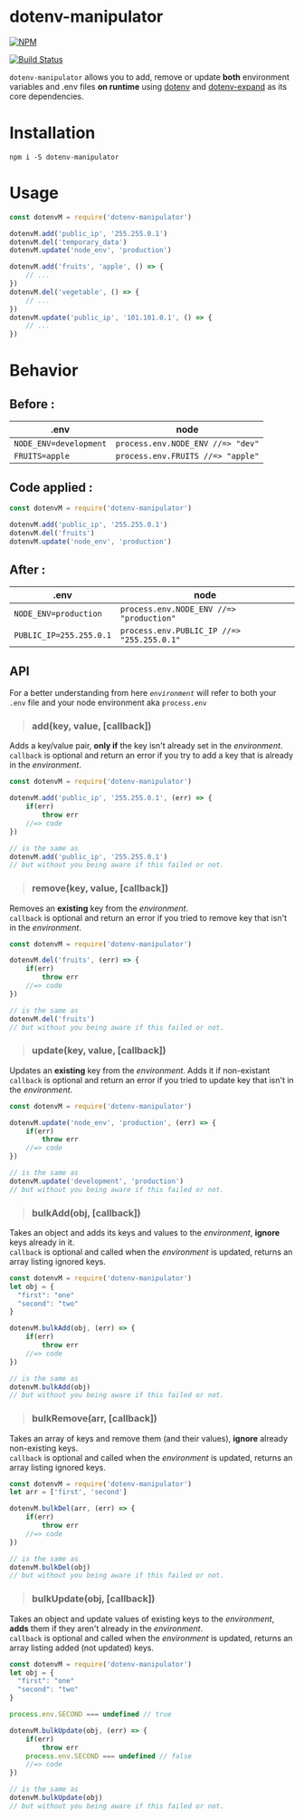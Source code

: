 # dotenv-manipulator
[![NPM](https://nodei.co/npm/dotenv-manipulator.png?stars=true)](https://nodei.co/npm/dotenv-manipulator/)

[![Build Status](https://travis-ci.com/JiPaix/dotenv-manipulator.svg?branch=master)](https://travis-ci.com/JiPaix/dotenv-manipulator)

`dotenv-manipulator` allows you to add, remove or update  **both** environment variables and .env files **on runtime**
using [dotenv](https://www.npmjs.com/package/dotenv) and [dotenv-expand](https://www.npmjs.com/package/dotenv-expand) as its core dependencies.

# Installation
```
npm i -S dotenv-manipulator
```
# Usage
```javascript
const dotenvM = require('dotenv-manipulator')

dotenvM.add('public_ip', '255.255.0.1')
dotenvM.del('temporary_data')
dotenvM.update('node_env', 'production')

dotenvM.add('fruits', 'apple', () => {
    // ...
})
dotenvM.del('vegetable', () => {
    // ...
})
dotenvM.update('public_ip', '101.101.0.1', () => {
    // ...
})
```
# Behavior
## Before :
| .env                   | node                              |
| ---------------------- | --------------------------------- |
| `NODE_ENV=development` | `process.env.NODE_ENV //=> "dev"` |
| `FRUITS=apple`         | `process.env.FRUITS //=> "apple"` |
## Code applied :
```javascript
const dotenvM = require('dotenv-manipulator')

dotenvM.add('public_ip', '255.255.0.1')
dotenvM.del('fruits')
dotenvM.update('node_env', 'production')
```
## After :
| .env                    | node                                       |
| ----------------------- | ------------------------------------------ |
| `NODE_ENV=production`   | `process.env.NODE_ENV //=> "production"`   |
| `PUBLIC_IP=255.255.0.1` | `process.env.PUBLIC_IP //=> "255.255.0.1"` |

## API
For a better understanding from here *`environment`* will refer to both your `.env` file and your node environment aka `process.env`
>### <a name="add"></a>add(key, value, [callback])
Adds a key/value pair, **only if** the key isn't already set in the *environment*.<br>`callback` is optional and return an error if you try to add a key that is already in the *environment*.
```javascript
const dotenvM = require('dotenv-manipulator')

dotenvM.add('public_ip', '255.255.0.1', (err) => {
    if(err)
        throw err
    //=> code
})

// is the same as
dotenvM.add('public_ip', '255.255.0.1')
// but without you being aware if this failed or not.
```

>### remove(key, value, [callback])
Removes an **existing** key from the *environment*.<br>`callback` is optional and return an error if you tried to remove key that isn't in the *environment*.
```javascript
const dotenvM = require('dotenv-manipulator')

dotenvM.del('fruits', (err) => {
    if(err)
        throw err
    //=> code
})

// is the same as
dotenvM.del('fruits')
// but without you being aware if this failed or not.
```

>### update(key, value, [callback])
Updates an **existing** key from the *environment*. Adds it if non-existant<br>`callback` is optional and return an error if you tried to update key that isn't in the *environment*.
```javascript
const dotenvM = require('dotenv-manipulator')

dotenvM.update('node_env', 'production', (err) => {
    if(err)
        throw err
    //=> code
})

// is the same as
dotenvM.update('development', 'production')
// but without you being aware if this failed or not.
```

>### bulkAdd(obj, [callback])
Takes an object and adds its keys and values to the *environment*, **ignore** keys already in it.<br>`callback` is optional and called when the *environment* is updated, returns an array listing ignored keys.
```javascript
const dotenvM = require('dotenv-manipulator')
let obj = {
  "first": "one"
  "second": "two" 
}

dotenvM.bulkAdd(obj, (err) => {
    if(err)
        throw err
    //=> code
})

// is the same as
dotenvM.bulkAdd(obj)
// but without you being aware if this failed or not.
```

>### bulkRemove(arr, [callback])
Takes an array of keys and remove them (and their values), **ignore** already non-existing keys.<br>`callback` is optional and called when the *environment* is updated, returns an array listing ignored keys.
```javascript
const dotenvM = require('dotenv-manipulator')
let arr = ['first', 'second']

dotenvM.bulkDel(arr, (err) => {
    if(err)
        throw err
    //=> code
})

// is the same as
dotenvM.bulkDel(obj)
// but without you being aware if this failed or not.
```

>### bulkUpdate(obj, [callback])
Takes an object and update values of existing keys to the *environment*, **adds** them if they aren't already in the *environment*.<br>`callback` is optional and called when the *environment* is updated, returns an array listing added (not updated) keys.
```javascript
const dotenvM = require('dotenv-manipulator')
let obj = {
  "first": "one"
  "second": "two" 
}

process.env.SECOND === undefined // true

dotenvM.bulkUpdate(obj, (err) => {
    if(err)
        throw err
    process.env.SECOND === undefined // false
    //=> code
})

// is the same as
dotenvM.bulkUpdate(obj)
// but without you being aware if this failed or not.
```
